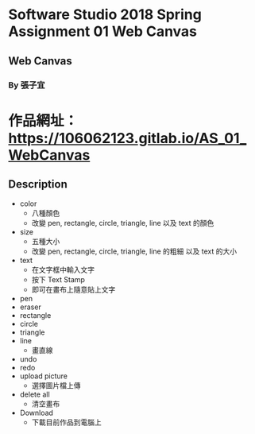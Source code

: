 # Software Studio 2018 Spring Assignment 01 Web Canvas

## Web Canvas
### By 張子宜

# 作品網址：https://106062123.gitlab.io/AS_01_WebCanvas

## Description
* color
    * 八種顏色
    * 改變 pen, rectangle, circle, triangle, line 以及 text 的顏色
* size
    * 五種大小
    * 改變 pen, rectangle, circle, triangle, line 的粗細 以及 text 的大小
* text
    * 在文字框中輸入文字
    * 按下 Text Stamp
    * 即可在畫布上隨意貼上文字
* pen
* eraser
* rectangle
* circle
* triangle
* line
    * 畫直線
* undo
* redo
* upload picture
    * 選擇圖片檔上傳
* delete all
    * 清空畫布
* Download
    * 下載目前作品到電腦上

